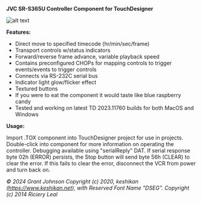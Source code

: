 **JVC SR-S365U Controller Component for TouchDesigner**

![alt text](https://i.imgur.com/24cZUEA.png)

**Features:**
- Direct move to specified timecode (hr/min/sec/frame)
- Transport controls w/status indicators
- Forward/reverse frame advance, variable playback speed
- Contains preconfigured CHOPs for mapping controls to trigger events/events to trigger controls
- Connects via RS-232C serial bus
- Indicator light glow/flicker effect
- Textured buttons
- If you were to eat the component it would taste like blue raspberry candy
- Tested and working on latest TD 2023.11760 builds for both MacOS and Windows




**Usage:**

Import .TOX component into TouchDesigner project for use in projects.
Double-click into component for more 
information on operating the controller.
Debugging available using "serialReply" DAT.
If serial response byte 02h (ERROR) persists, 
the Stop button will send byte 56h (CLEAR) 
to clear the error. If this fails to clear the error, 
disconnect the VCR from power and turn back on.

*© 2024 Grant Johnson*
*Copyright (c) 2020, keshikan (https://www.keshikan.net),
with Reserved Font Name "DSEG".*
*Copyright (c) 2014 Riciery Leal*
